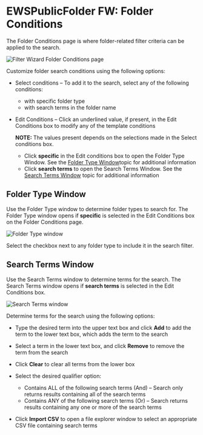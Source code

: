 # EWSPublicFolder FW: Folder Conditions

The Folder Conditions page is where folder-related filter criteria can be applied to the search.

![Filter Wizard Folder Conditions page](/img/versioned_docs/accessanalyzer_11.6/accessanalyzer/admin/datacollector/ewsmailbox/filterwizard/folderconditions.webp)

Customize folder search conditions using the following options:

- Select conditions – To add it to the search, select any of the following conditions:

  - with specific folder type
  - with search terms in the folder name

- Edit Conditions – Click an underlined value, if present, in the Edit Conditions box to modify any
  of the template conditions

  **NOTE:** The values present depends on the selections made in the Select conditions box.

  - Click **specific** in the Edit conditions box to open the Folder Type Window. See the
    [Folder Type Window](#folder-type-window)topic for additional information
  - Click **search terms** to open the Search Terms Window. See the
    [Search Terms Window](#search-terms-window) topic for additional information

## Folder Type Window

Use the Folder Type window to determine folder types to search for. The Folder Type window opens if
**specific** is selected in the Edit Conditions box on the Folder Conditions page.

![Folder Type window](/img/versioned_docs/accessanalyzer_11.6/accessanalyzer/admin/datacollector/ewsmailbox/filterwizard/foldertypewindow.webp)

Select the checkbox next to any folder type to include it in the search filter.

## Search Terms Window

Use the Search Terms window to determine terms for the search. The Search Terms window opens if
**search terms** is selected in the Edit Conditions box.

![Search Terms window](/img/versioned_docs/accessanalyzer_11.6/accessanalyzer/admin/datacollector/ewsmailbox/filterwizard/searchtermswindow.webp)

Determine terms for the search using the following options:

- Type the desired term into the upper text box and click **Add** to add the term to the lower text
  box, which adds the term to the search
- Select a term in the lower text box, and click **Remove** to remove the term from the search
- Click **Clear** to clear all terms from the lower box
- Select the desired qualifier option:

  - Contains ALL of the following search terms (And) – Search only returns results containing all
    of the search terms
  - Contains ANY of the following search terms (Or) – Search returns results containing any one or
    more of the search terms

- Click **Import CSV** to open a file explorer window to select an appropriate CSV file containing
  search terms

